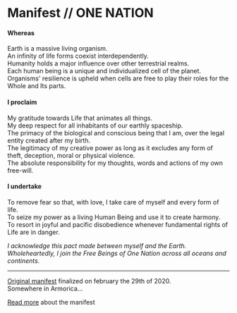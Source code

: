  Manifest // ONE NATION
 ======================

#### Whereas

Earth is a massive living organism.  
An infinity of life forms coexist interdependently.  
Humanity holds a major influence over other terrestrial realms.  
Each human being is a unique and individualized cell of the planet.  
Organisms' resilience is upheld when cells are free to play their roles for the Whole and Its parts.

#### I proclaim

My gratitude towards Life that animates all things.  
My deep respect for all inhabitants of our earthly spaceship.  
The primacy of the biological and conscious being that I am, over the legal entity created after my birth.  
The legitimacy of my creative power as long as it excludes any form of theft, deception, moral or physical violence.  
The absolute responsibility for my thoughts, words and actions of my own free-will.

#### I undertake

To remove fear so that, with love, I take care of myself and every form of life.   
To seize my power as a living Human Being and use it to create harmony.  
To resort in joyful and pacific disobedience whenever fundamental rights of Life are in danger.

_I acknowledge this pact made between myself and the Earth. Wholeheartedly, I join the Free Beings of One Nation across all oceans and continents._

---

 [Original manifest](./fr_manifeste.md) finalized on february the 29th of 2020.  
Somewhere in Armorica...

[Read more](./README.md) about the manifest
